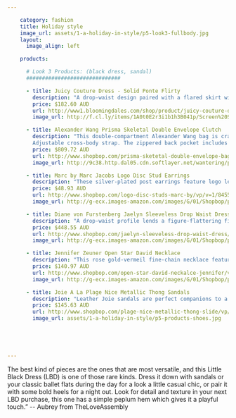 ```yaml
---

    category: fashion
    title: Holiday style
    image_url: assets/1-a-holiday-in-style/p5-look3-fullbody.jpg
    layout:
      image_align: left

    products:

      # Look 3 Products: (black dress, sandal)
      ##############################

      - title: Juicy Couture Dress - Solid Ponte Flirty  
        description: "A drop-waist design paired with a flared skirt with pleated detail. This dress made out of viscose, polyamide and elastane is designed to leave you feeling cute and flirty for both night and day." 
        price: $182.60 AUD
        url: http://www1.bloomingdales.com/shop/product/juicy-couture-dress-solid-ponte-flirty?ID=836208&CategoryID=2911&LinkType=PDPZ1#fn%3Dspp%3D2   
        image_url: http://f.cl.ly/items/1A0t0E2r3i1b1h3B041p/Screen%20Shot%202014-01-13%20at%2012.59.47%20pm.png

      - title: Alexander Wang Prisma Skeletal Double Envelope Clutch 
        description: "This double-compartment Alexander Wang bag is crafted in smooth leather and punctuated with rose gold-tone metal corners at the base. Slim center pocket and a magnetic front flap. 
        Adjustable cross-body strap. The zippered back pocket includes a bill slot and 8 card slots. Lined, 1-pocket interior. Dust bag included. Leather: Calfskin." 
        price: $809.72 AUD
        url: http://www.shopbop.com/prisma-sketetal-double-envelope-bag/vp/v=1/1570500715.htm?folderID=2534374302055387&fm=other-shopbysize-brand&colorId=13092 
        image_url: http://9c38.http.dal05.cdn.softlayer.net/wantering/products/images/9/3/5/93573f2a-684f-11e3-bd4e-062e13789e081.jpg

      - title: Marc by Marc Jacobs Logo Disc Stud Earrings 
        description: "These silver-plated post earrings feature logo lettering at the disc. 12 mm wide."  
        price: $48.93 AUD
        url: http://www.shopbop.com/logo-disc-studs-marc-by/vp/v=1/845524441937178.htm?fm=search-shopbysize 
        image_url: http://g-ecx.images-amazon.com/images/G/01/Shopbop/p/pcs/products/marcj/marcj4153012397/marcj4153012397_q1_1-1.jpg 

      - title: Diane von Furstenberg Jaelyn Sleeveless Drop Waist Dress
        description: "A drop-waist profile lends a figure-flattering fit to a mid-weight jersey DVF dress. Topstitched panels conform the silhouette, and a ruffle hem lends flirty movement. Fabric: Mid-weight jersey."  
        price: $448.55 AUD
        url: http://www.shopbop.com/jaelyn-sleeveless-drop-waist-dress/vp/v=1/1589968732.htm?folderID=2534374302023737&colorId=12867&extid=affprg-2687457 
        image_url: http://g-ecx.images-amazon.com/images/G/01/Shopbop/p/pcs/products/diavf/diavf4252512867/diavf4252512867_p3_1-0.jpg 

      - title: Jennifer Zeuner Open Star David Necklace 
        description: "This rose gold-vermeil fine-chain necklace features a Star of David charm. Lobster-claw clasp. 17 inches (43 cm) long." 
        price: $140.97 AUD
        url: http://www.shopbop.com/open-star-david-neckalce-jennifer/vp/v=1/845524441903674.htm?fm=search-shopbysize   
        image_url: http://g-ecx.images-amazon.com/images/G/01/Shopbop/p/pcs/products/zeunr/zeunr4005414834/zeunr4005414834_q1_1-0.jpg

      - title: Joie A La Plage Nice Metallic Thong Sandals 
        description: "Leather Joie sandals are perfect companions to a poolside look. Slip-on, T-strap design with a metallic, lizard-embossed band. Leather sole. Leather: Cowhide. Made in Italy." 
        price: $145.63 AUD
        url: http://www.shopbop.com/plage-nice-metallic-thong-slide/vp/v=1/1594604323.htm?folderID=2534374302112443&fm=other-shopbysize&colorId=10815
        image_url: assets/1-a-holiday-in-style/p5-products-shoes.jpg





---
```


The best kind of pieces are the ones that are most versatile, and this Little Black Dress (LBD) is one of those rare kinds. Dress it down with sandals or your classic ballet flats during the day for a look a little casual chic, or pair it with some bold heels for a night out. Look for detail and texture in your next LBD purchase, this one has a simple peplum hem which gives it a playful touch.” -- Aubrey from TheLoveAssembly 
